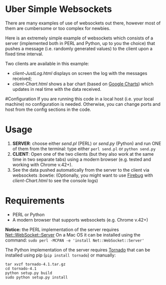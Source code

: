 # Uber Simple Websockets
There are many examples of use of websockets out there, however most of them are cumbersome or too complex for newbies.

Here is an extremely simple example of websockets which consists of a server (implemented both in PERL
and Python, up to you the choice) that pushes a message (i.e. randomly generated values) to the client upon a fixed time interval.

Two clients are available in this example: 
- *client-JustLog.html* displays on screen the log with the messages received; 
- *client-Chart.html* shows a bar chart (based on [Google Charts](https://developers.google.com/chart/)) which updates in real time with the data received.


#Configuration
If you are running this code in a local host (i.e. your local machine) no configuration is needed.
Otherwise, you can change ports and host from the config sections in the code.


# Usage
1. **SERVER**: choose either *send.pl* (PERL) or *send.py* (Python) and run ONE of them from
the terminal: type either ``perl send.pl`` or ``python send.py``
2. **CLIENT**: Open one of the two clients (but they also work at the same time in two separate tabs) 
using a modern browser (e.g. tested and working with Chrome v.42+).
3. See the data pushed automatically from the server to the client via websockets :bowtie: (Optionally, you might want to use 
[Firebug](https://getfirebug.com/releases/lite/chrome/) with *client-Chart.html* to see the console logs)


# Requirements
- PERL or Python
- A modern browser that supports websockets (e.g. Chrome v.42+)

**Notice:**
the PERL implementation of the server requires [Net::WebSocket::Server](http://search.cpan.org/~topaz/Net-WebSocket-Server-0.001003/lib/Net/WebSocket/Server.pm)
On a Mac OS it can be installed using the command:
`sudo perl -MCPAN -e 'install Net::WebSocket::Server'`

The Python implementation of the server requires [Tornado](http://www.tornadoweb.org/en/stable/) that can be installed using pip
(`pip install tornado`) or manually:
```
tar xvzf tornado-4.1.tar.gz
cd tornado-4.1
python setup.py build
sudo python setup.py install
```
